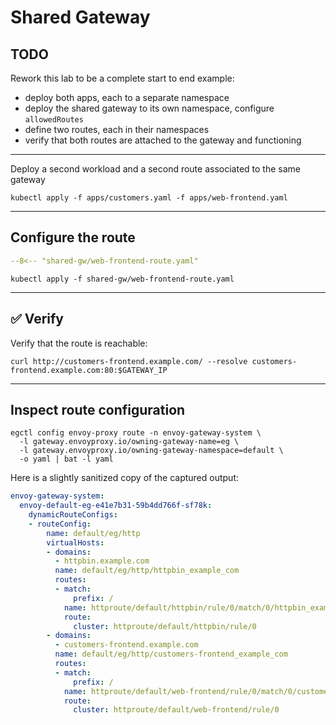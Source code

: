 # Shared Gateway

## TODO

Rework this lab to be a complete start to end example:

- deploy both apps, each to a separate namespace
- deploy the shared gateway to its own namespace, configure `allowedRoutes`
- define two routes, each in their namespaces
- verify that both routes are attached to the gateway and functioning

---

Deploy a second workload and a second route associated to the same gateway

```shell
kubectl apply -f apps/customers.yaml -f apps/web-frontend.yaml
```

---

## Configure the route

```yaml linenums="1"
--8<-- "shared-gw/web-frontend-route.yaml"
```

```shell
kubectl apply -f shared-gw/web-frontend-route.yaml
```

---

## :white_check_mark: Verify

Verify that the route is reachable:


```shell
curl http://customers-frontend.example.com/ --resolve customers-frontend.example.com:80:$GATEWAY_IP
```

---

## Inspect route configuration

```shell
egctl config envoy-proxy route -n envoy-gateway-system \
  -l gateway.envoyproxy.io/owning-gateway-name=eg \
  -l gateway.envoyproxy.io/owning-gateway-namespace=default \
  -o yaml | bat -l yaml
```

Here is a slightly sanitized copy of the captured output:

```yaml
envoy-gateway-system:
  envoy-default-eg-e41e7b31-59b4dd766f-sf78k:
    dynamicRouteConfigs:
    - routeConfig:
        name: default/eg/http
        virtualHosts:
        - domains:
          - httpbin.example.com
          name: default/eg/http/httpbin_example_com
          routes:
          - match:
              prefix: /
            name: httproute/default/httpbin/rule/0/match/0/httpbin_example_com
            route:
              cluster: httproute/default/httpbin/rule/0
        - domains:
          - customers-frontend.example.com
          name: default/eg/http/customers-frontend_example_com
          routes:
          - match:
              prefix: /
            name: httproute/default/web-frontend/rule/0/match/0/customers-frontend_example_com
            route:
              cluster: httproute/default/web-frontend/rule/0
```
